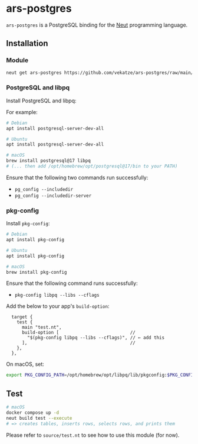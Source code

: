 # ars-postgres

`ars-postgres` is a PostgreSQL binding for the [Neut](https://vekatze.github.io/neut/) programming language.

## Installation

### Module

```sh
neut get ars-postgres https://github.com/vekatze/ars-postgres/raw/main/archive/0-1-14.tar.zst
```

### PostgreSQL and libpq

Install PostgreSQL and libpq:

For example:

```sh
# Debian
apt install postgresql-server-dev-all

# Ubuntu
apt install postgresql-server-dev-all

# macOS
brew install postgresql@17 libpq
# (... then add /opt/homebrew/opt/postgresql@17/bin to your PATH)
```

Ensure that the following two commands run successfully:

- `pg_config --includedir`
- `pg_config --includedir-server`

### pkg-config

Install `pkg-config`:

```sh
# Debian
apt install pkg-config

# Ubuntu
apt install pkg-config

# macOS
brew install pkg-config
```

Ensure that the following command runs successfully:

- `pkg-config libpq --libs --cflags`

Add the below to your app's `build-option`:

```ens
  target {
    test {
      main "test.nt",
      build-option [                           //
        "$(pkg-config libpq --libs --cflags)", // ← add this
      ],                                       //
    },
  },
```

On macOS, set:

```sh
export PKG_CONFIG_PATH=/opt/homebrew/opt/libpq/lib/pkgconfig:$PKG_CONFIG_PATH
```

## Test

```sh
# macOS
docker compose up -d
neut build test --execute
# => creates tables, inserts rows, selects rows, and prints them
```

Please refer to `source/test.nt` to see how to use this module (for now).
